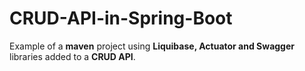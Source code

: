 # CRUD-API-in-Spring-Boot
Example of a **maven** project using **Liquibase, Actuator and Swagger** libraries added to a **CRUD API**.
